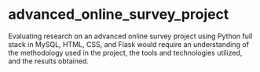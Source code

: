 # advanced_online_survey_project
Evaluating research on an advanced online survey project using Python full stack in MySQL, HTML, CSS, and Flask would require an understanding of the methodology used in the project, the tools and technologies utilized, and the results obtained. 
